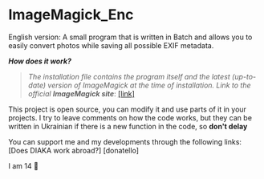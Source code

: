 # ImageMagick_Enc
English version:
A small program that is written in Batch and allows you to easily convert photos while saving all possible EXIF metadata.

***How does it work?***
> *The installation file contains the program itself and the latest (up-to-date) version of ImageMagick at the time of installation. Link to the official* ***ImageMagick site***: [[link]](https://imagemagick.org/index.php)
> 

This project is open source, you can modify it and use parts of it in your projects. I try to leave comments on how the code works, but they can be written in Ukrainian if there is a new function in the code, so **don't delay**

You can support me and my developments through the following links:
[Does DIAKA work abroad?]
[donatello]













I am 14 🥳
